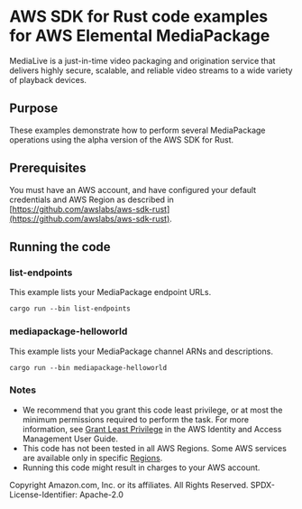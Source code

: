 # AWS SDK for Rust code examples for AWS Elemental MediaPackage

MediaLive is a just-in-time video packaging and origination service that delivers highly secure, scalable, and reliable video streams to a wide variety of playback devices.

## Purpose

These examples demonstrate how to perform several MediaPackage operations using the alpha version of the AWS SDK for Rust.

## Prerequisites

You must have an AWS account, and have configured your default credentials and AWS Region as described in [https://github.com/awslabs/aws-sdk-rust](https://github.com/awslabs/aws-sdk-rust).

## Running the code

### list-endpoints

This example lists your MediaPackage endpoint URLs.

`cargo run --bin list-endpoints`

### mediapackage-helloworld

This example lists your MediaPackage channel ARNs and descriptions.

`cargo run --bin mediapackage-helloworld`

### Notes

- We recommend that you grant this code least privilege,
  or at most the minimum permissions required to perform the task.
  For more information, see
  [Grant Least Privilege](https://docs.aws.amazon.com/IAM/latest/UserGuide/best-practices.html#grant-least-privilege)
  in the AWS Identity and Access Management User Guide.
- This code has not been tested in all AWS Regions.
  Some AWS services are available only in specific
  [Regions](https://aws.amazon.com/about-aws/global-infrastructure/regional-product-services).
- Running this code might result in charges to your AWS account.

Copyright Amazon.com, Inc. or its affiliates. All Rights Reserved. SPDX-License-Identifier: Apache-2.0
